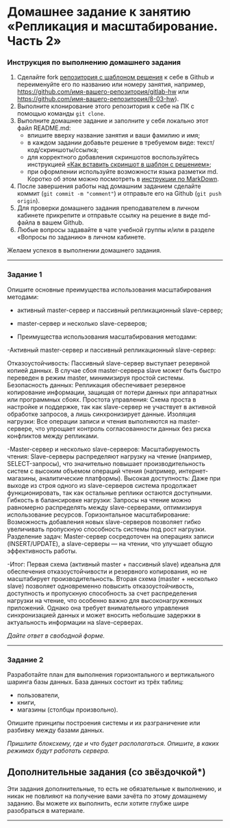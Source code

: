 # Домашнее задание к занятию «Репликация и масштабирование. Часть 2»

### Инструкция по выполнению домашнего задания

1. Сделайте fork [репозитория c шаблоном решения](https://github.com/netology-code/sys-pattern-homework) к себе в Github и переименуйте его по названию или номеру занятия, например, https://github.com/имя-вашего-репозитория/gitlab-hw или https://github.com/имя-вашего-репозитория/8-03-hw).
2. Выполните клонирование этого репозитория к себе на ПК с помощью команды `git clone`.
3. Выполните домашнее задание и заполните у себя локально этот файл README.md:
   - впишите вверху название занятия и ваши фамилию и имя;
   - в каждом задании добавьте решение в требуемом виде: текст/код/скриншоты/ссылка;
   - для корректного добавления скриншотов воспользуйтесь инструкцией [«Как вставить скриншот в шаблон с решением»](https://github.com/netology-code/sys-pattern-homework/blob/main/screen-instruction.md);
   - при оформлении используйте возможности языка разметки md. Коротко об этом можно посмотреть в [инструкции по MarkDown](https://github.com/netology-code/sys-pattern-homework/blob/main/md-instruction.md).
4. После завершения работы над домашним заданием сделайте коммит (`git commit -m "comment"`) и отправьте его на Github (`git push origin`).
5. Для проверки домашнего задания преподавателем в личном кабинете прикрепите и отправьте ссылку на решение в виде md-файла в вашем Github.
6. Любые вопросы задавайте в чате учебной группы и/или в разделе «Вопросы по заданию» в личном кабинете.

Желаем успехов в выполнении домашнего задания.

---

### Задание 1

Опишите основные преимущества использования масштабирования методами:

- активный master-сервер и пассивный репликационный slave-сервер; 
- master-сервер и несколько slave-серверов;

- Преимущества использования масштабирования методами:

-Активный master-сервер и пассивный репликационный slave-сервер:

Отказоустойчивость: Пассивный slave-сервер выступает резервной копией данных. В случае сбоя master-сервера slave может быть быстро переведен в режим master, минимизируя простой системы.
Безопасность данных: Репликация обеспечивает резервное копирование информации, защищая от потери данных при аппаратных или программных сбоях.
Простота управления: Схема проста в настройке и поддержке, так как slave-сервер не участвует в активной обработке запросов, а лишь синхронизирует данные.
Изоляция нагрузки: Все операции записи и чтения выполняются на master-сервере, что упрощает контроль согласованности данных без риска конфликтов между репликами.

-Master-сервер и несколько slave-серверов:
Масштабируемость чтения: Slave-серверы распределяют нагрузку на чтение (например, SELECT-запросы), что значительно повышает производительность систем с высоким объемом операций чтения (например, интернет-магазины, аналитические платформы).
Высокая доступность: Даже при выходе из строя одного из slave-серверов система продолжает функционировать, так как остальные реплики остаются доступными.
Гибкость в балансировке нагрузки: Запросы на чтение можно равномерно распределять между slave-серверами, оптимизируя использование ресурсов.
Горизонтальное масштабирование: Возможность добавления новых slave-серверов позволяет гибко увеличивать пропускную способность системы под рост нагрузки.
Разделение задач: Master-сервер сосредоточен на операциях записи (INSERT/UPDATE), а slave-серверы — на чтении, что улучшает общую эффективность работы.

-Итог:
Первая схема (активный master + пассивный slave) идеальна для обеспечения отказоустойчивости и резервного копирования, но не масштабирует производительность. Вторая схема (master + несколько slave) позволяет одновременно повысить отказоустойчивость, доступность и пропускную способность за счет распределения нагрузки на чтение, что особенно важно для высоконагруженных приложений. Однако она требует внимательного управления синхронизацией данных и может вносить небольшие задержки в актуальность информации на slave-серверах.

*Дайте ответ в свободной форме.*

---

### Задание 2


Разработайте план для выполнения горизонтального и вертикального шаринга базы данных. База данных состоит из трёх таблиц: 

- пользователи, 
- книги, 
- магазины (столбцы произвольно). 

Опишите принципы построения системы и их разграничение или разбивку между базами данных.

*Пришлите блоксхему, где и что будет располагаться. Опишите, в каких режимах будут работать сервера.* 

## Дополнительные задания (со звёздочкой*)
Эти задания дополнительные, то есть не обязательные к выполнению, и никак не повлияют на получение вами зачёта по этому домашнему заданию. Вы можете их выполнить, если хотите глубже шире разобраться в материале.

---
